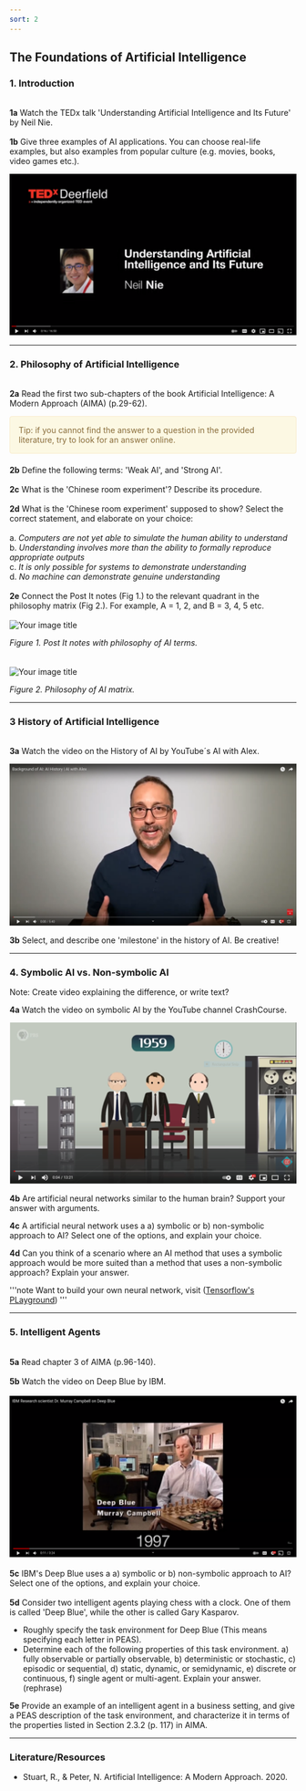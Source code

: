 ```yaml
---
sort: 2
---
```


## __The Foundations of Artificial Intelligence__

### __1. Introduction__
\
__1a__ Watch the TEDx talk 'Understanding Artificial Intelligence and Its Future' by Neil Nie.
\
\
__1b__ Give three examples of AI applications. You can choose real-life examples, but also examples from popular culture (e.g. 
movies, books, video games etc.). 

[![Video 1.](intro_ai.jpg)](https://www.youtube.com/watch?v=SN2BZswEWUA "Click on link to open video!")

***

### __2. Philosophy of Artificial Intelligence__ 
\
__2a__ Read the first two sub-chapters of the book Artificial Intelligence: A Modern Approach (AIMA) (p.29-62). 

<div style="padding: 15px; border: 1px solid transparent; border-color: transparent; margin-bottom: 20px; border-radius: 4px; color: #8a6d3b;; background-color: #fcf8e3; border-color: #faebcc;">
Tip: if you cannot find the answer to a question in the provided literature, try to look for an answer online.
</div>   

__2b__ Define the following terms: 'Weak AI', and 'Strong AI'. 
\
\
__2c__ What is the 'Chinese room experiment'? Describe its procedure. 
\
\
__2d__ What is the 'Chinese room experiment' supposed to show? Select the correct statement, and elaborate on your choice:
\
\
a. *Computers are not yet able to simulate the human ability to understand*
\
b. *Understanding involves more than the ability to formally reproduce appropriate outputs*
\
c. *It is only possible for systems to demonstrate understanding*
\
d. *No machine can demonstrate genuine understanding*
\
\
__2e__ Connect the Post It notes (Fig 1.) to the relevant quadrant in the philosophy matrix (Fig 2.). For example, A = 1, 2, and  B = 3, 4, 5 etc.
\
\
<img src="https://raw.githubusercontent.com/BredaUniversity/AAI-DM/main/docs/Year1/BlockA/DT%26AI/post_it.jpg?token=ANZYLNEPDBNYF3PK4PUDJCDASKKS6" alt="Your image title" width="400"/>

*Figure 1. Post It notes with philosophy of AI terms.*
\
\
\
<img src="https://raw.githubusercontent.com/BredaUniversity/AAI-DM/main/docs/Year1/BlockA/DT%26AI/matrix.jpg?token=ANZYLNGDO4PNC2VNUQ5VX5DASKKU2" alt="Your image title" width="750"/>

*Figure 2. Philosophy of AI matrix.*

***

### __3 History of Artificial Intelligence__ 
\
__3a__ Watch the video on the History of AI by YouTube´s AI with Alex. 

[![Video 2.](history_ai.jpg)](https://www.youtube.com/watch?v=JjQGKSOTHa4 "Click on link to open video!")

__3b__ Select, and describe one 'milestone' in the history of AI. Be creative!

***

### __4. Symbolic AI vs. Non-symbolic AI__

Note: Create video explaining the difference, or write text?

__4a__ Watch the video on symbolic AI by the YouTube channel CrashCourse. 

[![Video 3.](symbolic_ai.jpg)](https://www.youtube.com/watch?v=WHCo4m2VOws "Click on link to open video!")

__4b__ Are artificial neural networks similar to the human brain? Support your answer with arguments.

__4c__ A artificial neural network uses a a) symbolic or b) non-symbolic approach to AI? Select one of the options, and explain 
your choice.

__4d__ Can you think of a scenario where an AI method that uses a symbolic approach would be more suited than a method
that uses a non-symbolic approach? Explain your answer.

'''note
Want to build your own neural network, visit ([Tensorflow's PLayground](https://playground.tensorflow.org/#activation=tanh&batchSize=10&dataset=circle&regDataset=reg-plane&learningRate=0.03&regularizationRate=0&noise=0&networkShape=4,2&seed=0.12586&showTestData=false&discretize=false&percTrainData=50&x=true&y=true&xTimesY=false&xSquared=false&ySquared=false&cosX=false&sinX=false&cosY=false&sinY=false&collectStats=false&problem=classification&initZero=false&hideText=false))
'''

***

### __5. Intelligent Agents__ 
\
__5a__ Read chapter 3 of AIMA (p.96-140).
\
\
__5b__ Watch the video on Deep Blue by IBM. 
\
\
[![Video 4.](deep_blue.jpg)](https://www.youtube.com/watch?v=KFSVZlkHHmM "Click on link to open video!")
\
\
__5c__ IBM's Deep Blue uses a a) symbolic or b) non-symbolic approach to AI? Select one of the options, and explain your 
choice.
\
\
__5d__ Consider two intelligent agents playing chess with a clock. One of them is called 'Deep Blue', while the other
is called Gary Kasparov. 
- Roughly specify the task environment for Deep Blue (This means specifying each letter in PEAS).
- Determine each of the following properties of this task environment. a) fully observable or partially observable, 
  b) deterministic or stochastic, c) episodic or sequential, d) static, dynamic, or semidynamic, 
  e) discrete or continuous, f) single agent or multi-agent. Explain your answer. (rephrase)

__5e__ Provide an example of an intelligent agent in a business setting, and give a PEAS description of the task 
environment, and characterize it in terms of the properties listed in Section 2.3.2 (p. 117) in AIMA.

***

### __Literature/Resources__

- Stuart, R., & Peter, N. Artificial Intelligence: A Modern Approach. 2020. 
